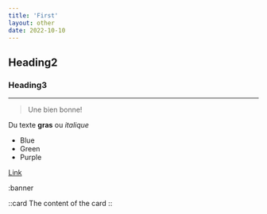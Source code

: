 ```yaml
---
title: 'First'
layout: other
date: 2022-10-10
---
```




## Heading2

### Heading3

---

> Une bien bonne!

Du texte **gras** ou *italique* 


- Blue
- Green
- Purple

[Link](url.com)

:banner


::card
The content of the card
::

